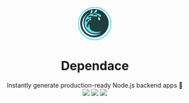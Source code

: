 
<div align="center" >


<a target="blank" >

<img src="https://raw.githubusercontent.com/jwdeveloper/DepenDance/master/Tools-Readme/src/main/resources/logo.svg" width="15%" >
</img>
</a>

</div>


<div align="center" >

<h1>Dependace</h1>
Instantly generate production-ready Node.js backend apps 🚀
<div align="center" >


<a target="blank" >

<img src="https://jitpack.io/v/jwdeveloper/DepenDance.svg" width="11%" >
</img>
</a>



<a target="blank" >

<img src="https://img.shields.io/badge/Discord-%235865F2.svg?style=for-the-badge&logo=discord&logoColor=white" >
</img>
</a>



<a target="blank" >

<img src="https://img.shields.io/badge/java-%23ED8B00.svg?style=for-the-badge&logo=openjdk&logoColor=white" >
</img>
</a>

</div>

</div>

